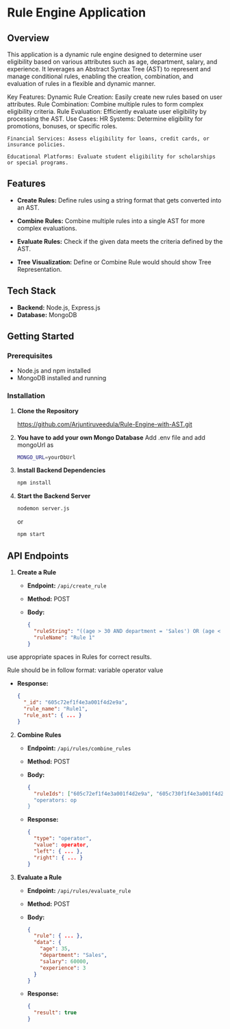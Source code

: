 # Rule Engine Application


## Overview

This application is a dynamic rule engine designed to determine user eligibility based on various attributes such as age, department, salary, and experience. It leverages an Abstract Syntax Tree (AST) to represent and manage conditional rules, enabling the creation, combination, and evaluation of rules in a flexible and dynamic manner.

Key Features:
      Dynamic Rule Creation: Easily create new rules based on user attributes.
      Rule Combination: Combine multiple rules to form complex eligibility criteria.
Rule Evaluation:
         Efficiently evaluate user eligibility by processing the AST.
Use Cases:
    HR Systems: Determine eligibility for promotions, bonuses, or specific roles.

    Financial Services: Assess eligibility for loans, credit cards, or insurance policies.
  
    Educational Platforms: Evaluate student eligibility for scholarships or special programs.




## Features

- **Create Rules:** Define rules using a string format that gets converted into an AST.
  
  


- **Combine Rules:** Combine multiple rules into a single AST for more complex evaluations.
  
  

  
- **Evaluate Rules:** Check if the given data meets the criteria defined by the AST.
  
  


- **Tree Visualization:** Define or Combine Rule would should show Tree Representation.

## Tech Stack

- **Backend:** Node.js, Express.js
- **Database:** MongoDB

## Getting Started

### Prerequisites

- Node.js and npm installed
- MongoDB installed and running

### Installation

1. **Clone the Repository**
   
    https://github.com/Arjuntiruveedula/Rule-Engine-with-AST.git

2. **You have to add your own Mongo Database**
   Add .env file and add mongoUrl as
   ```bash
   MONGO_URL=yourDbUrl
   ```
4. **Install Backend Dependencies**

   
   ```bash
   npm install
   ```

5. **Start the Backend Server**

   ```bash
   nodemon server.js
   ```
   or
    ```bash
   npm start
   ```

## API Endpoints

1. **Create a Rule**
   - **Endpoint:** `/api/create_rule`
   - **Method:** POST
   - **Body:**

     ```json
     {
       "ruleString": "((age > 30 AND department = 'Sales') OR (age < 25 AND department = 'Marketing')) AND (salary > 50000 OR experience > 5)",
       "ruleName": "Rule 1"
     }
     ```
use appropriate spaces in Rules for correct results.

Rule should be in follow format:
variable operator value 

   - **Response:**

     ```json
     {
       "_id": "605c72ef1f4e3a001f4d2e9a",
       "rule_name": "Rule1",
       "rule_ast": { ... }
     }
     ```

2. **Combine Rules**
   - **Endpoint:** `/api/rules/combine_rules`
   - **Method:** POST
   - **Body:**

     ```json
     {
       "ruleIds": ["605c72ef1f4e3a001f4d2e9a", "605c730f1f4e3a001f4d2e9b"]
       "operators: op
     }
     ```
   - **Response:**

     ```json
     {
       "type": "operator",
       "value": operator,
       "left": { ... },
       "right": { ... }
     }
     ```

3. **Evaluate a Rule**
   - **Endpoint:** `/api/rules/evaluate_rule`
   - **Method:** POST
   - **Body:**

     ```json
     {
       "rule": { ... },
       "data": {
         "age": 35,
         "department": "Sales",
         "salary": 60000,
         "experience": 3
       }
     }
     ```
   - **Response:**

     ```json
     {
       "result": true
     }
     ```

